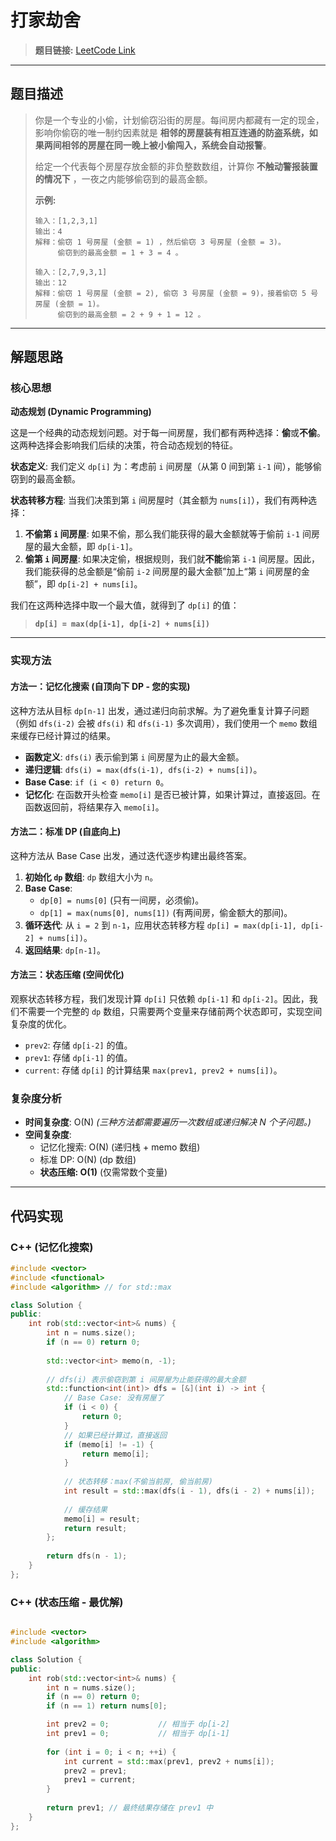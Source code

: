 # 打家劫舍

> **题目链接:** [LeetCode Link](https://leetcode.cn/problems/house-robber/)

---

## 题目描述

> 你是一个专业的小偷，计划偷窃沿街的房屋。每间房内都藏有一定的现金，影响你偷窃的唯一制约因素就是 **相邻的房屋装有相互连通的防盗系统，如果两间相邻的房屋在同一晚上被小偷闯入，系统会自动报警**。
>
> 给定一个代表每个房屋存放金额的非负整数数组，计算你 **不触动警报装置的情况下** ，一夜之内能够偷窃到的最高金额。
>
> **示例:**
> ```
> 输入：[1,2,3,1]
> 输出：4
> 解释：偷窃 1 号房屋 (金额 = 1) ，然后偷窃 3 号房屋 (金额 = 3)。
>      偷窃到的最高金额 = 1 + 3 = 4 。
> ```
>
> ```
> 输入：[2,7,9,3,1]
> 输出：12
> 解释：偷窃 1 号房屋 (金额 = 2), 偷窃 3 号房屋 (金额 = 9)，接着偷窃 5 号房屋 (金额 = 1)。
>      偷窃到的最高金额 = 2 + 9 + 1 = 12 。
> ```

---

## 解题思路

### 核心思想
**动态规划 (Dynamic Programming)**

这是一个经典的动态规划问题。对于每一间房屋，我们都有两种选择：**偷**或**不偷**。这两种选择会影响我们后续的决策，符合动态规划的特征。

**状态定义**:
我们定义 `dp[i]` 为：考虑前 `i` 间房屋（从第 0 间到第 `i-1` 间），能够偷窃到的最高金额。

**状态转移方程**:
当我们决策到第 `i` 间房屋时（其金额为 `nums[i]`），我们有两种选择：
1.  **不偷第 `i` 间房屋**: 如果不偷，那么我们能获得的最大金额就等于偷前 `i-1` 间房屋的最大金额，即 `dp[i-1]`。
2.  **偷第 `i` 间房屋**: 如果决定偷，根据规则，我们就**不能**偷第 `i-1` 间房屋。因此，我们能获得的总金额是“偷前 `i-2` 间房屋的最大金额”加上“第 `i` 间房屋的金额”，即 `dp[i-2] + nums[i]`。

我们在这两种选择中取一个最大值，就得到了 `dp[i]` 的值：
> **`dp[i] = max(dp[i-1], dp[i-2] + nums[i])`**

---

### 实现方法

#### 方法一：记忆化搜索 (自顶向下 DP - 您的实现)
这种方法从目标 `dp[n-1]` 出发，通过递归向前求解。为了避免重复计算子问题（例如 `dfs(i-2)` 会被 `dfs(i)` 和 `dfs(i-1)` 多次调用），我们使用一个 `memo` 数组来缓存已经计算过的结果。
- **函数定义**: `dfs(i)` 表示偷到第 `i` 间房屋为止的最大金额。
- **递归逻辑**: `dfs(i) = max(dfs(i-1), dfs(i-2) + nums[i])`。
- **Base Case**: `if (i < 0) return 0`。
- **记忆化**: 在函数开头检查 `memo[i]` 是否已被计算，如果计算过，直接返回。在函数返回前，将结果存入 `memo[i]`。

#### 方法二：标准 DP (自底向上)
这种方法从 Base Case 出发，通过迭代逐步构建出最终答案。
1.  **初始化 `dp` 数组**: `dp` 数组大小为 `n`。
2.  **Base Case**:
    *   `dp[0] = nums[0]` (只有一间房，必须偷)。
    *   `dp[1] = max(nums[0], nums[1])` (有两间房，偷金额大的那间)。
3.  **循环迭代**: 从 `i = 2` 到 `n-1`，应用状态转移方程 `dp[i] = max(dp[i-1], dp[i-2] + nums[i])`。
4.  **返回结果**: `dp[n-1]`。

#### 方法三：状态压缩 (空间优化)
观察状态转移方程，我们发现计算 `dp[i]` 只依赖 `dp[i-1]` 和 `dp[i-2]`。因此，我们不需要一个完整的 `dp` 数组，只需要两个变量来存储前两个状态即可，实现空间复杂度的优化。
- `prev2`: 存储 `dp[i-2]` 的值。
- `prev1`: 存储 `dp[i-1]` 的值。
- `current`: 存储 `dp[i]` 的计算结果 `max(prev1, prev2 + nums[i])`。

### 复杂度分析
- **时间复杂度**: O(N)
  *(三种方法都需要遍历一次数组或递归解决 N 个子问题。)*
- **空间复杂度**:
  *   记忆化搜索: O(N) (递归栈 + memo 数组)
  *   标准 DP: O(N) (dp 数组)
  *   **状态压缩: O(1)** (仅需常数个变量)

---

## 代码实现

### C++ (记忆化搜索)
```cpp
#include <vector>
#include <functional>
#include <algorithm> // for std::max

class Solution {
public:
    int rob(std::vector<int>& nums) {
        int n = nums.size();
        if (n == 0) return 0;
        
        std::vector<int> memo(n, -1);
        
        // dfs(i) 表示偷窃到第 i 间房屋为止能获得的最大金额
        std::function<int(int)> dfs = [&](int i) -> int {
            // Base Case: 没有房屋了
            if (i < 0) {
                return 0;
            }
            // 如果已经计算过，直接返回
            if (memo[i] != -1) {
                return memo[i];
            }
            
            // 状态转移：max(不偷当前房, 偷当前房)
            int result = std::max(dfs(i - 1), dfs(i - 2) + nums[i]);
            
            // 缓存结果
            memo[i] = result;
            return result;
        };
        
        return dfs(n - 1);
    }
};
```
### C++ (状态压缩 - 最优解)
```C++

#include <vector>
#include <algorithm>

class Solution {
public:
    int rob(std::vector<int>& nums) {
        int n = nums.size();
        if (n == 0) return 0;
        if (n == 1) return nums[0];

        int prev2 = 0;           // 相当于 dp[i-2]
        int prev1 = 0;           // 相当于 dp[i-1]
        
        for (int i = 0; i < n; ++i) {
            int current = std::max(prev1, prev2 + nums[i]);
            prev2 = prev1;
            prev1 = current;
        }
        
        return prev1; // 最终结果存储在 prev1 中
    }
};
```